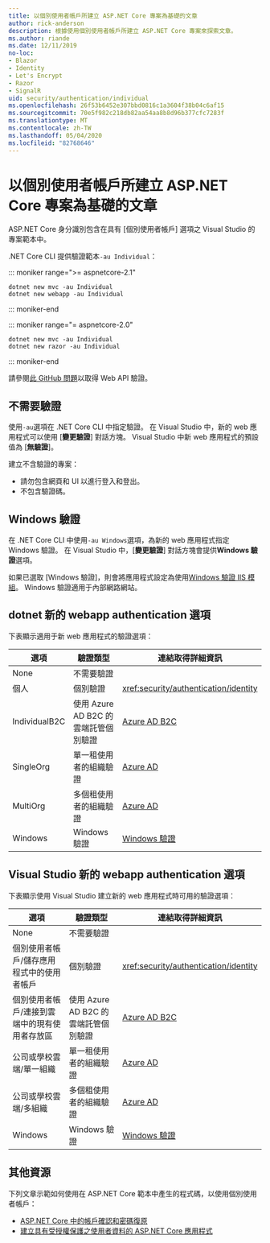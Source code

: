 ```yaml
---
title: 以個別使用者帳戶所建立 ASP.NET Core 專案為基礎的文章
author: rick-anderson
description: 根據使用個別使用者帳戶所建立 ASP.NET Core 專案來探索文章。
ms.author: riande
ms.date: 12/11/2019
no-loc:
- Blazor
- Identity
- Let's Encrypt
- Razor
- SignalR
uid: security/authentication/individual
ms.openlocfilehash: 26f53b6452e307bbd0816c1a3604f38b04c6af15
ms.sourcegitcommit: 70e5f982c218db82aa54aa8b8d96b377cfc7283f
ms.translationtype: MT
ms.contentlocale: zh-TW
ms.lasthandoff: 05/04/2020
ms.locfileid: "82768646"
---
```

# <a name="articles-based-on-aspnet-core-projects-created-with-individual-user-accounts"></a>以個別使用者帳戶所建立 ASP.NET Core 專案為基礎的文章

ASP.NET Core 身分識別包含在具有 [個別使用者帳戶] 選項之 Visual Studio 的專案範本中。

.NET Core CLI 提供驗證範本`-au Individual`：

::: moniker range=">= aspnetcore-2.1"

```dotnetcli
dotnet new mvc -au Individual
dotnet new webapp -au Individual
```

::: moniker-end

::: moniker range="= aspnetcore-2.0"

```dotnetcli
dotnet new mvc -au Individual
dotnet new razor -au Individual
```

::: moniker-end

請參閱[此 GitHub 問題](https://github.com/dotnet/AspNetCore/issues/5833)以取得 Web API 驗證。

<a name="no"></a>

## <a name="no-authentication"></a>不需要驗證

使用`-au`選項在 .NET Core CLI 中指定驗證。 在 Visual Studio 中，新的 web 應用程式可以使用 [**變更驗證**] 對話方塊。 Visual Studio 中新 web 應用程式的預設值為 [**無驗證**]。

建立不含驗證的專案：

* 請勿包含網頁和 UI 以進行登入和登出。
* 不包含驗證碼。

<a name="win"></a>

## <a name="windows-authentication"></a>Windows 驗證

在 .NET Core CLI 中使用`-au Windows`選項，為新的 web 應用程式指定 Windows 驗證。 在 Visual Studio 中，[**變更驗證**] 對話方塊會提供**Windows 驗證**選項。

如果已選取 [Windows 驗證]，則會將應用程式設定為使用[Windows 驗證 IIS 模組](xref:host-and-deploy/iis/modules)。 Windows 驗證適用于內部網路網站。

## <a name="dotnet-new-webapp-authentication-options"></a>dotnet 新的 webapp authentication 選項

下表顯示適用于新 web 應用程式的驗證選項：

| 選項 | 驗證類型 | 連結取得詳細資訊 |
 | ----------------- | ------------ | ---------- |
| None            |  不需要驗證 | | 
| 個人      |  個別驗證 | <xref:security/authentication/identity>
| IndividualB2C   |  使用 Azure AD B2C 的雲端託管個別驗證 | [Azure AD B2C](/azure/active-directory-b2c/) |
| SingleOrg       |  單一租使用者的組織驗證 | [Azure AD](/azure/active-directory/develop/quickstart-v2-aspnet-core-webapp) |
| MultiOrg        |  多個租使用者的組織驗證 | [Azure AD](/azure/active-directory/develop/quickstart-v2-aspnet-core-webapp) |
| Windows         |  Windows 驗證 | [Windows 驗證](xref:security/authentication/windowsauth)

## <a name="visual-studio-new-webapp-authentication-options"></a>Visual Studio 新的 webapp authentication 選項

下表顯示使用 Visual Studio 建立新的 web 應用程式時可用的驗證選項：

| 選項 | 驗證類型 | 連結取得詳細資訊 |
 | ----------------- | ------------ | ---------- |
| None            |  不需要驗證 | | 
| 個別使用者帳戶/儲存應用程式中的使用者帳戶 |  個別驗證 | <xref:security/authentication/identity> |
| 個別使用者帳戶/連接到雲端中的現有使用者存放區 |  使用 Azure AD B2C 的雲端託管個別驗證 | [Azure AD B2C](/azure/active-directory-b2c/) |
| 公司或學校雲端/單一組織  |  單一租使用者的組織驗證 | [Azure AD](/azure/active-directory/develop/quickstart-v2-aspnet-core-webapp) |
| 公司或學校雲端/多組織 |  多個租使用者的組織驗證 | [Azure AD](/azure/active-directory/develop/quickstart-v2-aspnet-core-webapp) |
| Windows         |  Windows 驗證 | [Windows 驗證](xref:security/authentication/windowsauth)

## <a name="additional-resources"></a>其他資源

下列文章示範如何使用在 ASP.NET Core 範本中產生的程式碼，以使用個別使用者帳戶：

* [ASP.NET Core 中的帳戶確認和密碼復原](xref:security/authentication/accconfirm)
* [建立具有受授權保護之使用者資料的 ASP.NET Core 應用程式](xref:security/authorization/secure-data)
